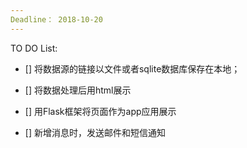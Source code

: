 ```yaml
---
Deadline： 2018-10-20
---
```


TO DO List:

- [] 将数据源的链接以文件或者sqlite数据库保存在本地；
- [] 将数据处理后用html展示

- [] 用Flask框架将页面作为app应用展示
- [] 新增消息时，发送邮件和短信通知

